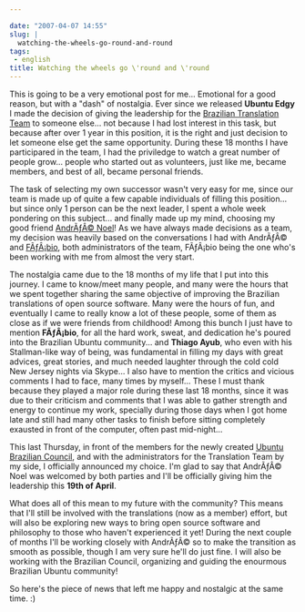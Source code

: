 ```yaml
---

date: "2007-04-07 14:55"
slug: |
  watching-the-wheels-go-round-and-round
tags:
 - english
title: Watching the wheels go \'round and \'round
---
```


This is going to be a very emotional post for me... Emotional for a good
reason, but with a "dash" of nostalgia. Ever since we released **Ubuntu
Edgy** I made the decision of giving the leadership for the [Brazilian
Translation Team](https://launchpad.net/~ubuntu-l10n-pt-br) to someone
else... not because I had lost interest in this task, but because after
over 1 year in this position, it is the right and just decision to let
someone else get the same opportunity. During these 18 months I have
participared in the team, I had the priviledge to watch a great number
of people grow... people who started out as volunteers, just like me,
became members, and best of all, became personal friends.

The task of selecting my own successor wasn't very easy for me, since
our team is made up of quite a few capable individuals of filling this
position... but since only 1 person can be the next leader, I spent a
whole week pondering on this subject... and finally made up my mind,
choosing my good friend [AndrÃƒÂ©
Noel](https://launchpad.net/~andrenoel)! As we have always made
decisions as a team, my decision was heavily based on the conversations
I had with AndrÃƒÂ© and [FÃƒÂ¡bio](https://launchpad.net/~deb-user-ba),
both administrators of the team, FÃƒÂ¡bio being the one who's been
working with me from almost the very start.

The nostalgia came due to the 18 months of my life that I put into this
journey. I came to know/meet many people, and many were the hours that
we spent together sharing the same objective of improving the Brazilian
translations of open source software. Many were the hours of fun, and
eventually I came to really know a lot of these people, some of them as
close as if we were friends from childhood! Among this bunch I just have
to mention **FÃƒÂ¡bio**, for all the hard work, sweat, and dedication
he's poured into the Brazilian Ubuntu community... and **Thiago Ayub**,
who even with his Stallman-like way of being, was fundamental in filling
my days with great advices, great stories, and much needed laughter
through the cold cold New Jersey nights via Skype... I also have to
mention the critics and vicious comments I had to face, many times by
myself... These I must thank because they played a major role during
these last 18 months, since it was due to their criticism and comments
that I was able to gather strength and energy to continue my work,
specially during those days when I got home late and still had many
other tasks to finish before sitting completely exausted in front of the
computer, often past mid-night...

This last Thursday, in front of the members for the newly created
[Ubuntu Brazilian Council](https://launchpad.net/~conselhobrasil), and
with the administrators for the Translation Team by my side, I
officially announced my choice. I'm glad to say that AndrÃƒÂ© Noel was
welcomed by both parties and I'll be officially giving him the
leadership this **19th of April**.

What does all of this mean to my future with the community? This means
that I'll still be involved with the translations (now as a member)
effort, but will also be exploring new ways to bring open source
software and philosophy to those who haven't experienced it yet! During
the next couple of months I'll be working closely with AndrÃƒÂ© so to
make the transition as smooth as possible, though I am very sure he'll
do just fine. I will also be working with the Brazilian Council,
organizing and guiding the enourmous Brazilian Ubuntu community!

So here's the piece of news that left me happy and nostalgic at the same
time. :)
